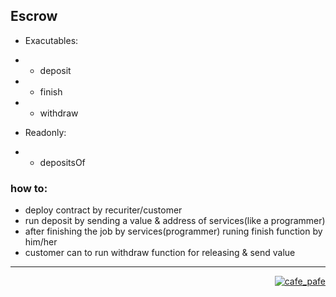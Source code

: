 ## Escrow

- Exacutables:
- - deposit
- - finish
- - withdraw


- Readonly:
- - depositsOf

### how to:

- deploy contract by recuriter/customer
- run deposit by sending a value & address of services(like a programmer)
- after finishing the job by services(programmer) runing finish function by him/her
- customer can to run withdraw function for releasing & send value



---
<p align="right">
  <a href="https://github.com/mosi-sol" target="blank">
  <img src="https://img.shields.io/badge/Escrow-Contract-blue?style=flat" alt="cafe_pafe" /></a>  
</p>

